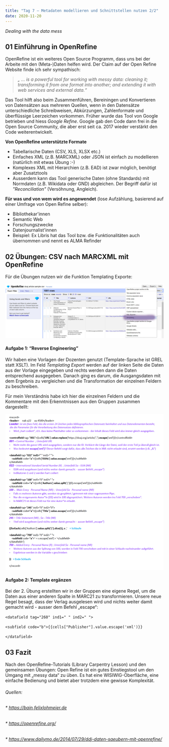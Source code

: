 ```yaml
---
title: "Tag 7 – Metadaten modellieren und Schnittstellen nutzen 2/2"
date: 2020-11-20
---
```


*Dealing with the data mess*

## 01 Einführung in OpenRefine

OpenRefine ist ein weiteres Open Source Programm, dass uns bei der Arbeite mit den (Meta-)Daten helfen wird. Der Claim auf der Open Refine Website finde ich sehr sympathisch: 
>*„ … is a powerful tool for working with messy data: cleaning it; transforming it from one format into another; and extending it with web services and external data.“*

Das Tool hilft also beim Zusammenführen, Bereiningen und Konvertieren von Datensätzen aus mehreren Quellen, wenn in den Datensätze unterschiedliche Schreibweisen, Abkürzungen, Zahlenformate und überflüssige Leerzeichen vorkommen. 
Früher wurde das Tool von Google betrieben und hiess  *Google Refine*. Google gab den Code dann frei in die Open Source Community, die aber erst seit ca. 2017 wieder verstärkt den Code weiterentwickelt. 

**Von OpenRefine unterstützte Formate**
* Tabellarische Daten (CSV, XLS, XLSX etc.)
* Einfaches XML (z.B. MARCXML) oder JSON ist einfach zu modellieren (natürlich mit etwas Übung :-) 
* Komplexes XML mit Hierarchien (z.B. EAD) ist zwar möglich, benötigt aber Zusatztools
* Ausserdem kann das Tool generische Daten (ohne Standards) mit Normdaten (z.B. Wikidata oder GND) abgleichen. Der Begriff dafür ist *"Reconciliation"* (Versöhnung, Angleich).

**Für was und von wem wird es angewendet** (lose Aufzählung, basierend auf einer Umfrage von Open Refine selber):
* Bibliothekar'innen
* Semantic Web
* Forschungszwecke
* Datenjournalist'innen
* Beispiel: Ex Libris hat das Tool bzw. die Funktionalitäten auch übernommen und nennt es ALMA Refinder


## 02 Übungen: CSV nach MARCXML mit OpenRefine

Für die Übungen nutzen wir die Funktion Templating Exporte:

<img src="https://raw.githubusercontent.com/alexmuster/lerntageblog/master/bilder/templating_openrefine.jpg" alt="OpenRefine">



#### Aufgabe 1: “Reverse Engineering”
Wir haben eine Vorlagen der Dozenten genutzt (Template-Sprache ist GREL statt XSLT). Im Feld *Templating Export* werden auf der linken Seite die Daten aus der Vorlage eingegeben und rechts werden dann die Daten entsprechend ausgegeben. Danach ging es darum, die Ausgangsdaten mit dem Ergebnis zu vergleichen und die Transformation der einzelnen Feldern zu beschreiben.

Für mein Verständnis habe ich hier die einzelnen Feldern und die Kommentare mit den Erkenntnissen aus den Gruppen zusammen dargestellt:

<img src="https://raw.githubusercontent.com/alexmuster/lerntageblog/master/bilder/record.png" alt="Record">

#### Aufgabe 2: Template ergänzen
Bei der 2. Übung erstellten wir in der Gruppen eine eigene Regel, um die Daten aus einer anderen Spalte in MARC21 zu transformieren. 
Unsere neue Regel besagt, dass der Verlag ausgelesen wird und nichts weiter damit gemacht wird - ausser dem Befehl „escape“:

`<datafield tag="260" ind1=" " ind2=" ">`

`<subfield code="b">{{cells["Publisher"].value.escape('xml')}}`

`</datafield>`



## 03 Fazit 
Nach den OpenRefine-Tutorials (Library Carpentry Lesson) und den gemeinsamen Übungen: Open Refine ist ein gutes Einstiegstool um den Umgang mit „messy data“ zu üben. Es hat eine WISIWIG-Oberfläche, eine einfache Bedienung und bietet aber trotzdem eine gewisse Komplexität.


###### Quellen:
###### * https://bain.felixlohmeier.de
###### * https://openrefine.org/
###### * https://www.dailymo.de/2014/07/29/ddj-daten-saeubern-mit-openrefine/


